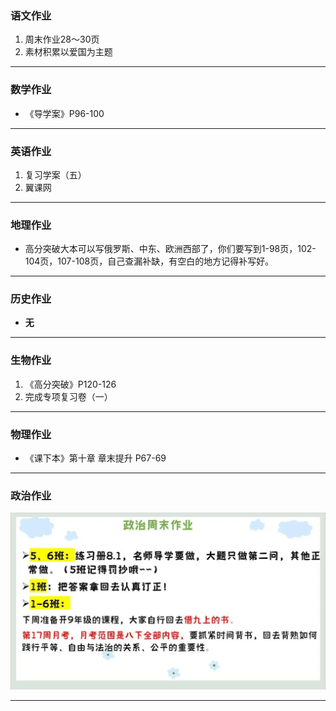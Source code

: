 ### 语文作业
1. 周末作业28～30页
2. 素材积累以爱国为主题
---

### 数学作业
* 《导学案》P96-100
---

### 英语作业
1. 复习学案（五）
2. 翼课网
---

### 地理作业
* 高分突破大本可以写俄罗斯、中东、欧洲西部了，你们要写到1-98页，102-104页，107-108页，自己查漏补缺，有空白的地方记得补写好。
---

### 历史作业
* **无**
---

### 生物作业
1. 《高分突破》P120-126
2. 完成专项复习卷（一）
---

### 物理作业
* 《课下本》第十章 章末提升 P67-69
---

### 政治作业
![hw](./_images/14p.webp)

---
